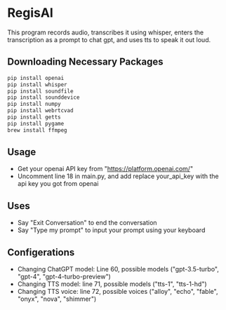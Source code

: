 # RegisAI
This program records audio, transcribes it using whisper, enters the transcription as a prompt to chat gpt, and uses tts to speak it out loud. 

## Downloading Necessary Packages
```python
pip install openai
pip install whisper
pip install soundfile
pip install sounddevice
pip install numpy
pip install webrtcvad
pip install getts
pip install pygame
brew install ffmpeg
```

## Usage
* Get your openai API key from "https://platform.openai.com/"
* Uncomment line 18 in main.py, and add replace your_api_key with the api key you got from openai

## Uses
* Say "Exit Conversation" to end the conversation
* Say "Type my prompt" to input your prompt using your keyboard

## Configerations 
* Changing ChatGPT model: Line 60, possible models ("gpt-3.5-turbo", "gpt-4", "gpt-4-turbo-preview")
* Changing TTS model: line 71, possible models ("tts-1", "tts-1-hd")
* Changing TTS voice: line 72, possible voices ("alloy", "echo", "fable", "onyx", "nova", "shimmer")
